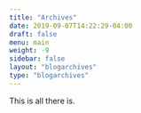 ```yaml
---
title: "Archives"
date: 2019-09-07T14:22:29-04:00
draft: false
menu: main
weight: -9
sidebar: false
layout: "blogarchives"
type: "blogarchives"
---
```

This is all there is.
